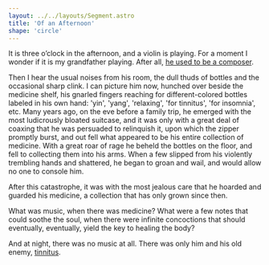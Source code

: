```yaml
---
layout: ../../layouts/Segment.astro
title: 'Of an Afternoon'
shape: 'circle'
---
```


It is three o’clock in the afternoon, and a violin is playing. For a moment I wonder if it is my grandfather playing. After all, [he used to be a composer](/a_symphony_from_dust/pathways/grandfather_thirties).

Then I hear the usual noises from his room, the dull thuds of bottles and the occasional sharp clink. I can picture him now, hunched over beside the medicine shelf, his gnarled fingers reaching for different-colored bottles labeled in his own hand: 'yin', 'yang', 'relaxing', 'for tinnitus', 'for insomnia', etc. Many years ago, on the eve before a family trip, he emerged with the most ludicrously bloated suitcase, and it was only with a great deal of coaxing that he was persuaded to relinquish it, upon which the zipper promptly burst, and out fell what appeared to be his entire collection of medicine. With a great roar of rage he beheld the bottles on the floor, and fell to collecting them into his arms. When a few slipped from his violently trembling hands and shattered, he began to groan and wail, and would allow no one to console him.

After this catastrophe, it was with the most jealous care that he hoarded and guarded his medicine, a collection that has only grown since then.

What was music, when there was medicine?  What were a few notes that could soothe the soul, when there were infinite concoctions that should eventually, eventually, yield the key to healing the body?

And at night, there was no music at all.  There was only him and his old enemy, [tinnitus](/a_symphony_from_dust/pathways/tinnitus).

<style>
    body {
        background-color: var(--primary-yellow);
    }

    .main {
        position: relative;
        max-width: 40rem;
        border-radius: 50%;
        aspect-ratio: 1;
    }
</style>